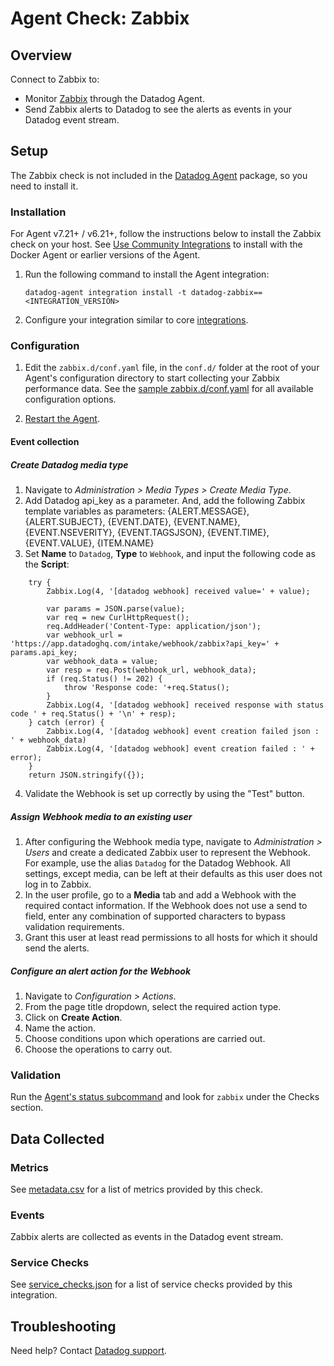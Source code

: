 # Agent Check: Zabbix

## Overview

Connect to Zabbix to:

- Monitor [Zabbix][1] through the Datadog Agent.
- Send Zabbix alerts to Datadog to see the alerts as events in your Datadog event stream.

## Setup

The Zabbix check is not included in the [Datadog Agent][2] package, so you need to install it.

### Installation

For Agent v7.21+ / v6.21+, follow the instructions below to install the Zabbix check on your host. See [Use Community Integrations][3] to install with the Docker Agent or earlier versions of the Agent.

1. Run the following command to install the Agent integration:

   ```shell
   datadog-agent integration install -t datadog-zabbix==<INTEGRATION_VERSION>
   ```

2. Configure your integration similar to core [integrations][4].

### Configuration

1. Edit the `zabbix.d/conf.yaml` file, in the `conf.d/` folder at the root of your Agent's configuration directory to start collecting your Zabbix performance data. See the [sample zabbix.d/conf.yaml][7] for all available configuration options.

2. [Restart the Agent][8].

#### Event collection

##### Create Datadog media type 

1. Navigate to *Administration > Media Types > Create Media Type*.
2. Add Datadog api_key as a parameter. And, add the following Zabbix template variables as parameters: {ALERT.MESSAGE}, {ALERT.SUBJECT}, {EVENT.DATE}, {EVENT.NAME}, {EVENT.NSEVERITY}, {EVENT.TAGSJSON}, {EVENT.TIME}, {EVENT.VALUE}, {ITEM.NAME}
3. Set **Name** to `Datadog`, **Type** to `Webhook`, and input the following code as the **Script**:
``` 
	try {
		Zabbix.Log(4, '[datadog webhook] received value=' + value);

		var params = JSON.parse(value);
	    var req = new CurlHttpRequest();
		req.AddHeader('Content-Type: application/json');
	    var webhook_url = 'https://app.datadoghq.com/intake/webhook/zabbix?api_key=' + params.api_key;
	    var webhook_data = value;
	    var resp = req.Post(webhook_url, webhook_data);
		if (req.Status() != 202) {
			throw 'Response code: '+req.Status();
		}
		Zabbix.Log(4, '[datadog webhook] received response with status code ' + req.Status() + '\n' + resp);
	} catch (error) {
		Zabbix.Log(4, '[datadog webhook] event creation failed json : ' + webhook_data)
		Zabbix.Log(4, '[datadog webhook] event creation failed : ' + error);
	}
	return JSON.stringify({});

```
4. Validate the Webhook is set up correctly by using the "Test" button.

##### Assign Webhook media to an existing user

1. After configuring the Webhook media type, navigate to *Administration > Users* and create a dedicated Zabbix user to represent the Webhook. For example, use the alias `Datadog` for the Datadog Webhook. All settings, except media, can be left at their defaults as this user does not log in to Zabbix.
2. In the user profile, go to a **Media** tab and add a Webhook with the required contact information. If the Webhook does not use a send to field, enter any combination of supported characters to bypass validation requirements.
3. Grant this user at least read permissions to all hosts for which it should send the alerts.

##### Configure an alert action for the Webhook

1. Navigate to *Configuration > Actions*.
2. From the page title dropdown, select the required action type.
3. Click on **Create Action**.
4. Name the action.
5. Choose conditions upon which operations are carried out.
6. Choose the operations to carry out.

### Validation

Run the [Agent's status subcommand][9] and look for `zabbix` under the Checks section.

## Data Collected

### Metrics

See [metadata.csv][10] for a list of metrics provided by this check.

### Events

Zabbix alerts are collected as events in the Datadog event stream.

### Service Checks

See [service_checks.json][12] for a list of service checks provided by this integration.

## Troubleshooting

Need help? Contact [Datadog support][11].


[1]: https://www.zabbix.com/
[2]: https://app.datadoghq.com/account/settings#agent
[3]: https://docs.datadoghq.com/agent/guide/use-community-integrations/
[4]: https://docs.datadoghq.com/getting_started/integrations/
[7]: https://github.com/DataDog/integrations-extras/blob/master/zabbix/datadog_checks/zabbix/data/conf.yaml.example
[8]: https://docs.datadoghq.com/agent/guide/agent-commands/#start-stop-and-restart-the-agent
[9]: https://docs.datadoghq.com/agent/guide/agent-commands/#agent-status-and-information
[10]: https://github.com/DataDog/integrations-extras/blob/master/zabbix/metadata.csv
[11]: https://docs.datadoghq.com/help/
[12]: https://github.com/DataDog/integrations-extras/blob/master/zabbix/assets/service_checks.json
